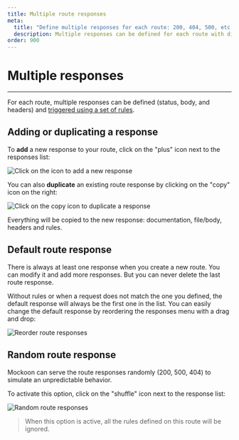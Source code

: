 ```yaml
---
title: Multiple route responses
meta:
  title: "Define multiple responses for each route: 200, 404, 500, etc."
  description: Multiple responses can be defined for each route with different body, headers and status. Learn how to create them and randomize them.
order: 900
---
```


# Multiple responses

---

For each route, multiple responses can be defined (status, body, and headers) and [triggered using a set of rules](docs:route-responses/dynamic-rules).

## Adding or duplicating a response

To **add** a new response to your route, click on the "plus" icon next to the responses list:

![Click on the icon to add a new response](/images/docs/v1.11.0-add-route-response.png)

You can also **duplicate** an existing route response by clicking on the "copy" icon on the right:

![Click on the copy icon to duplicate a response](/images/docs/v1.11.0-duplicate-route-response.png)

Everything will be copied to the new response: documentation, file/body, headers and rules.

## Default route response

There is always at least one response when you create a new route. You can modify it and add more responses. But you can never delete the last route response.

Without rules or when a request does not match the one you defined, the default response will always be the first one in the list. You can easily change the default response by reordering the responses menu with a drag and drop:

![Reorder route responses](/images/docs/v1.11.0-reorder-responses.png)

## Random route response

Mockoon can serve the route responses randomly (200, 500, 404) to simulate an unpredictable behavior.

To activate this option, click on the "shuffle" icon next to the response list:

![Random route responses](/images/docs/random-route-responses.png)

> When this option is active, all the rules defined on this route will be ignored.
